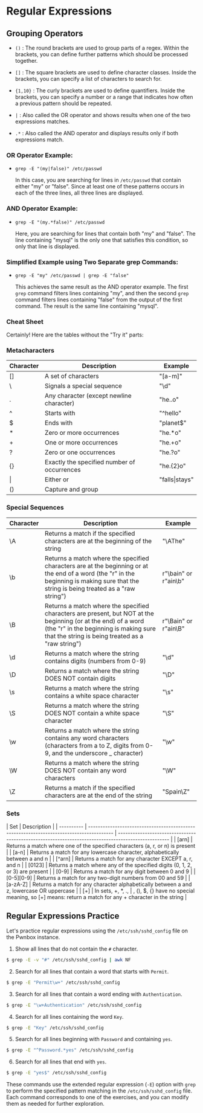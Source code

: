 # Regular Expressions

## Grouping Operators

- `()` : The round brackets are used to group parts of a regex. Within the brackets, you can define further patterns which should be processed together.

- `[]` : The square brackets are used to define character classes. Inside the brackets, you can specify a list of characters to search for.

- `{1,10}` : The curly brackets are used to define quantifiers. Inside the brackets, you can specify a number or a range that indicates how often a previous pattern should be repeated.

- `|` : Also called the OR operator and shows results when one of the two expressions matches.

- `.*` : Also called the AND operator and displays results only if both expressions match.

### OR Operator Example:

- `grep -E "(my|false)" /etc/passwd`

  In this case, you are searching for lines in `/etc/passwd` that contain either "my" or "false". Since at least one of these patterns occurs in each of the three lines, all three lines are displayed.

### AND Operator Example:

- `grep -E "(my.*false)" /etc/passwd`

  Here, you are searching for lines that contain both "my" and "false". The line containing "mysql" is the only one that satisfies this condition, so only that line is displayed.

### Simplified Example using Two Separate grep Commands:

- `grep -E "my" /etc/passwd | grep -E "false"`

  This achieves the same result as the AND operator example. The first `grep` command filters lines containing "my", and then the second `grep` command filters lines containing "false" from the output of the first command. The result is the same line containing "mysql".

### Cheat Sheet

Certainly! Here are the tables without the "Try it" parts:

### Metacharacters

| Character | Description                                 | Example        |
| --------- | ------------------------------------------- | -------------- |
| []        | A set of characters                         | "[a-m]"        |
| \         | Signals a special sequence                  | "\d"           |
| .         | Any character (except newline character)    | "he..o"        |
| ^         | Starts with                                 | "^hello"       |
| $         | Ends with                                   | "planet$"      |
| \*        | Zero or more occurrences                    | "he.\*o"       |
| +         | One or more occurrences                     | "he.+o"        |
| ?         | Zero or one occurrences                     | "he.?o"        |
| {}        | Exactly the specified number of occurrences | "he.{2}o"      |
| \|        | Either or                                   | "falls\|stays" |
| ()        | Capture and group                           |                |

### Special Sequences

| Character | Description                                                                                                                                                                                                 | Example              |
| --------- | ----------------------------------------------------------------------------------------------------------------------------------------------------------------------------------------------------------- | -------------------- |
| \A        | Returns a match if the specified characters are at the beginning of the string                                                                                                                              | "\AThe"              |
| \b        | Returns a match where the specified characters are at the beginning or at the end of a word (the "r" in the beginning is making sure that the string is being treated as a "raw string")                    | r"\bain" or r"ain\b" |
| \B        | Returns a match where the specified characters are present, but NOT at the beginning (or at the end) of a word (the "r" in the beginning is making sure that the string is being treated as a "raw string") | r"\Bain" or r"ain\B" |
| \d        | Returns a match where the string contains digits (numbers from 0-9)                                                                                                                                         | "\d"                 |
| \D        | Returns a match where the string DOES NOT contain digits                                                                                                                                                    | "\D"                 |
| \s        | Returns a match where the string contains a white space character                                                                                                                                           | "\s"                 |
| \S        | Returns a match where the string DOES NOT contain a white space character                                                                                                                                   | "\S"                 |
| \w        | Returns a match where the string contains any word characters (characters from a to Z, digits from 0-9, and the underscore \_ character)                                                                    | "\w"                 |
| \W        | Returns a match where the string DOES NOT contain any word characters                                                                                                                                       | "\W"                 |
| \Z        | Returns a match if the specified characters are at the end of the string                                                                                                                                    | "Spain\Z"            |

### Sets

| Set        | Description                                                                              |
| ---------- | ---------------------------------------------------------------------------------------- | --------------------------------------------------------------------------------------------------- |
| [arn]      | Returns a match where one of the specified characters (a, r, or n) is present            |
| [a-n]      | Returns a match for any lowercase character, alphabetically between a and n              |
| [^arn]     | Returns a match for any character EXCEPT a, r, and n                                     |
| [0123]     | Returns a match where any of the specified digits (0, 1, 2, or 3) are present            |
| [0-9]      | Returns a match for any digit between 0 and 9                                            |
| [0-5][0-9] | Returns a match for any two-digit numbers from 00 and 59                                 |
| [a-zA-Z]   | Returns a match for any character alphabetically between a and z, lowercase OR uppercase |
| [+]        | In sets, +, \*, .,                                                                       | , (), $, {} have no special meaning, so [+] means: return a match for any + character in the string |

## Regular Expressions Practice

Let's practice regular expressions using the `/etc/ssh/sshd_config` file on the Pwnbox instance.

1. Show all lines that do not contain the `#` character.

```bash
$ grep -E -v "#" /etc/ssh/sshd_config | awk NF
```

2. Search for all lines that contain a word that starts with `Permit`.

```bash
$ grep -E "Permit\w+" /etc/ssh/sshd_config
```

3. Search for all lines that contain a word ending with `Authentication`.

```bash
$ grep -E "\w+Authentication" /etc/ssh/sshd_config
```

4. Search for all lines containing the word `Key`.

```bash
$ grep -E "Key" /etc/ssh/sshd_config
```

5. Search for all lines beginning with `Password` and containing `yes`.

```bash
$ grep -E "^Password.*yes" /etc/ssh/sshd_config
```

6. Search for all lines that end with `yes`.

```bash
$ grep -E "yes$" /etc/ssh/sshd_config
```

These commands use the extended regular expression (`-E`) option with `grep` to perform the specified pattern matching in the `/etc/ssh/sshd_config` file. Each command corresponds to one of the exercises, and you can modify them as needed for further exploration.
